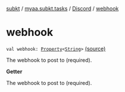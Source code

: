 [subkt](../../index.md) / [myaa.subkt.tasks](../index.md) / [Discord](index.md) / [webhook](./webhook.md)

# webhook

`val webhook: `[`Property`](https://docs.gradle.org/current/javadoc/org/gradle/api/provider/Property.html)`<`[`String`](https://kotlinlang.org/api/latest/jvm/stdlib/kotlin/-string/index.html)`>` [(source)](https://github.com/Myaamori/SubKt/blob/0.1.4/src/main/kotlin/myaa/subkt/tasks/discordtask.kt#L404)

The webhook to post to (required).

**Getter**

The webhook to post to (required).

